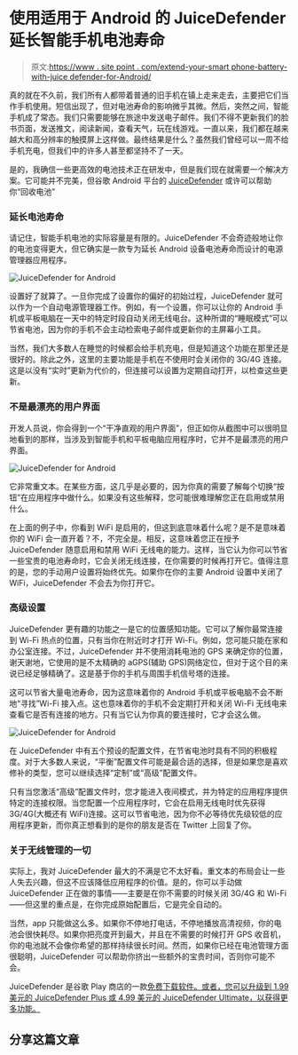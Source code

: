 # 使用适用于 Android 的 JuiceDefender 延长智能手机电池寿命

> 原文:[https://www . site point . com/extend-your-smart phone-battery-with-juice defender-for-Android/](https://www.sitepoint.com/extend-your-smartphone-battery-with-juicedefender-for-android/)

真的就在不久前，我们所有人都带着普通的旧手机在镇上走来走去，主要把它们当作手机使用。短信出现了，但对电池寿命的影响微乎其微。然后，突然之间，智能手机成了常态。我们只需要能够在旅途中发送电子邮件。我们不得不更新我们的脸书页面，发送推文，阅读新闻，查看天气，玩在线游戏。一直以来，我们都在越来越大和高分辨率的触摸屏上这样做。最终结果是什么？虽然我们曾经可以一周不给手机充电，但我们中的许多人甚至都坚持不了一天。

是的，我确信一些更高效的电池技术正在研发中，但是我们现在就需要一个解决方案。它可能并不完美，但谷歌 Android 平台的 [JuiceDefender](https://play.google.com/store/apps/details?id=com.latedroid.juicedefender&hl=en) 或许可以帮助你“回收电池”

### 延长电池寿命

请记住，智能手机电池的实际容量是有限的。JuiceDefender 不会奇迹般地让你的电池变得更大，但它确实是一款专为延长 Android 设备电池寿命而设计的电源管理器应用程序。

![JuiceDefender for Android](../Images/64d77ea20699c2bfbb80be891a8870aa.png)

设置好了就算了。一旦你完成了设置你的偏好的初始过程，JuiceDefender 就可以作为一个自动电源管理器工作。例如，有一个设置，你可以让你的 Android 手机或平板电脑在一天中的特定时段自动关闭无线电台。这种所谓的“睡眠模式”可以节省电池，因为你的手机不会主动检索电子邮件或更新你的主屏幕小工具。

当然，我们大多数人在睡觉的时候都会给手机充电，但是知道这个功能在那里还是很好的。除此之外，这里的主要功能是手机在不使用时会关闭你的 3G/4G 连接。这是以没有“实时”更新为代价的，但连接可以设置为定期自动打开，以检查这些更新。

### 不是最漂亮的用户界面

开发人员说，你会得到一个“干净直观的用户界面”，但正如你从截图中可以很明显地看到的那样，当涉及到智能手机和平板电脑应用程序时，它并不是最漂亮的用户界面。

![JuiceDefender for Android](../Images/6ce6fc427a9892e186f32db57d76f8dc.png)

它非常重文本。在某些方面，这几乎是必要的，因为你真的需要了解每个切换“按钮”在应用程序中做什么。如果没有这些解释，您可能很难理解您正在启用或禁用什么。

在上面的例子中，你看到 WiFi 是启用的，但这到底意味着什么呢？是不是意味着你的 WiFi 会一直开着？不，不完全是。相反，这意味着您正在授予 JuiceDefender 随意启用和禁用 WiFi 无线电的能力。这样，当它认为你可以节省一些宝贵的电池寿命时，它会关闭无线连接，在你需要的时候再打开它。值得注意的是，您的手动用户设置将始终优先。如果你在你的主要 Android 设置中关闭了 WiFi，JuiceDefender 不会去为你打开它。

### 高级设置

JuiceDefender 更有趣的功能之一是它的位置感知功能。它可以了解你最常连接到 Wi-Fi 热点的位置，只有当你在附近时才打开 Wi-Fi。例如，您可能只能在家和办公室连接。不过，JuiceDefender 并不使用消耗电池的 GPS 来确定你的位置，谢天谢地，它使用的是不太精确的 aGPS(辅助 GPS)网络定位，但对于这个目的来说已经足够精确了。这是基于你的手机与周围手机信号塔的连接。

这可以节省大量电池寿命，因为这意味着你的 Android 手机或平板电脑不会不断地“寻找”Wi-Fi 接入点。这也意味着你的手机不会定期打开和关闭 Wi-Fi 无线电来查看它是否有连接的地方。只有当它认为你真的要连接时，它才会这么做。

![JuiceDefender for Android](../Images/eb31627688e3e081d3dd492fcd91e9ee.png)

在 JuiceDefender 中有五个预设的配置文件，在节省电池时具有不同的积极程度。对于大多数人来说，“平衡”配置文件可能是最合适的选择，但是如果您是喜欢修补的类型，您可以继续选择“定制”或“高级”配置文件。

只有当您激活“高级”配置文件时，您才能进入夜间模式，并为特定的应用程序提供特定的连接权限。当您配置一个应用程序时，它会在启用无线电时优先获得 3G/4G(大概还有 WiFi)连接。这可以节省电池，因为你不必等待优先级较低的应用程序更新，而你真正想看到的是你的朋友是否在 Twitter 上回复了你。

### 关于无线管理的一切

实际上，我对 JuiceDefender 最大的不满是它不太好看。重文本的布局会让一些人失去兴趣，但这不应该降低应用程序的价值。是的，你可以手动做 JuiceDefender 正在做的事情——主要是在你不需要的时候关闭 3G/4G 和 Wi-Fi——但这里的重点是，在你完成原始配置后，它是完全自动的。

当然，app 只能做这么多。如果你不停地打电话，不停地播放高清视频，你的电池会很快耗尽。如果你把亮度开到最大，并且在不需要的时候打开 GPS 收音机，你的电池就不会像你希望的那样持续很长时间。然而，如果你已经在电池管理方面很聪明，JuiceDefender 可以帮助你挤出一些额外的宝贵时间，否则你可能不会。

JuiceDefender 是谷歌 Play 商店的一款[免费下载软件。或者，您可以升级到 1.99 美元的 JuiceDefender Plus 或 4.99 美元的 JuiceDefender Ultimate，以获得更多功能。](https://play.google.com/store/apps/details?id=com.latedroid.juicedefender&hl=en)

## 分享这篇文章